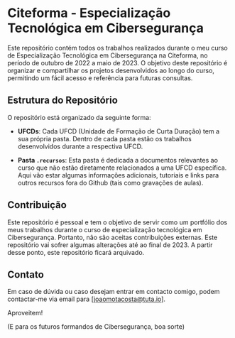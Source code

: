 # Citeforma - Especialização Tecnológica em Cibersegurança
Este repositório contém todos os trabalhos realizados durante o meu curso de Especialização Tecnológica em Cibersegurança na Citeforma, no período de outubro de 2022 a maio de 2023. O objetivo deste repositório é organizar e compartilhar os projetos desenvolvidos ao longo do curso, permitindo um fácil acesso e referência para futuras consultas.

## Estrutura do Repositório
O repositório está organizado da seguinte forma:

- **UFCDs**: Cada UFCD (Unidade de Formação de Curta Duração) tem a sua própria pasta. Dentro de cada pasta estão os trabalhos desenvolvidos durante a respectiva UFCD.

- **Pasta `.recursos`**: Esta pasta é dedicada a documentos relevantes ao curso que não estão diretamente relacionados a uma UFCD específica. Aqui vão estar algumas informações adicionais, tutoriais e links para outros recursos fora do Github (tais como gravações de aulas).

## Contribuição
Este repositório é pessoal e tem o objetivo de servir como um portfólio dos meus trabalhos durante o curso de especialização tecnológica em Cibersegurança. Portanto, não são aceitas contribuições externas. Este repositório vai sofrer algumas alterações até ao final de 2023. A partir desse ponto, este repositório ficará arquivado.

## Contato
Em caso de dúvida ou caso desejam entrar em contacto comigo, podem contactar-me via email para [joaomotacosta@tuta.io].

Aproveitem!

(E para os futuros formandos de Cibersegurança, boa sorte)
